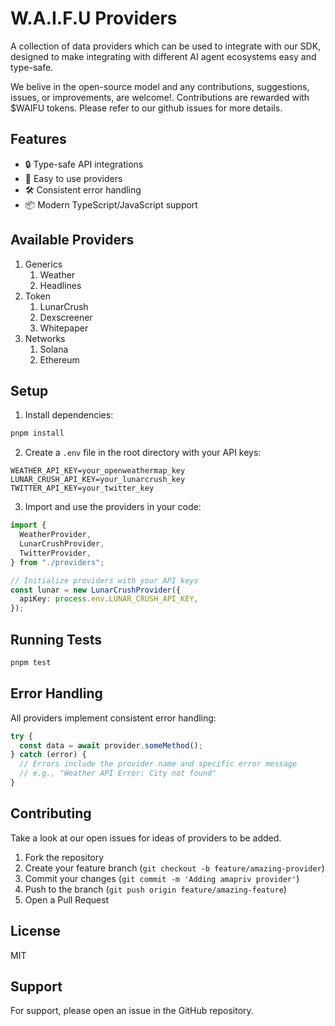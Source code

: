 # W.A.I.F.U Providers

A collection of data providers which can be used to integrate with our SDK, designed to make integrating with different AI agent ecosystems easy and type-safe.

We belive in the open-source model and any contributions, suggestions, issues, or improvements, are welcome!. Contributions are rewarded with $WAIFU tokens. Please refer to our github issues for more details.

## Features

- 🔒 Type-safe API integrations
- 🚀 Easy to use providers
- 🛠 Consistent error handling
- 📦 Modern TypeScript/JavaScript support

## Available Providers

1. Generics
   1. Weather
   2. Headlines
2. Token
   1. LunarCrush
   2. Dexscreener
   3. Whitepaper
3. Networks
   1. Solana
   2. Ethereum

## Setup

1. Install dependencies:

```bash
pnpm install
```

2. Create a `.env` file in the root directory with your API keys:

```env
WEATHER_API_KEY=your_openweathermap_key
LUNAR_CRUSH_API_KEY=your_lunarcrush_key
TWITTER_API_KEY=your_twitter_key
```

3. Import and use the providers in your code:

```typescript
import {
  WeatherProvider,
  LunarCrushProvider,
  TwitterProvider,
} from "./providers";

// Initialize providers with your API keys
const lunar = new LunarCrushProvider({
  apiKey: process.env.LUNAR_CRUSH_API_KEY,
});
```

## Running Tests

```bash
pnpm test
```

## Error Handling

All providers implement consistent error handling:

```typescript
try {
  const data = await provider.someMethod();
} catch (error) {
  // Errors include the provider name and specific error message
  // e.g., "Weather API Error: City not found"
}
```

## Contributing

Take a look at our open issues for ideas of providers to be added.

1. Fork the repository
2. Create your feature branch (`git checkout -b feature/amazing-provider`)
3. Commit your changes (`git commit -m 'Adding amapriv provider'`)
4. Push to the branch (`git push origin feature/amazing-feature`)
5. Open a Pull Request

## License

MIT

## Support

For support, please open an issue in the GitHub repository.
